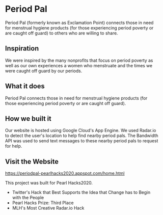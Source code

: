 
# Period Pal
Period Pal (formerly known as Exclamation Point) connects those in need for menstrual hygiene products (for those experiencing period poverty or are caught off guard) to others who are willing to share.


## Inspiration
We were inspired by the many nonprofits that focus on period poverty as well as our own experiences a women who menstruate and the times we were caught off guard by our periods.

## What it does
Period Pal connects those in need for menstrual hygiene products (for those experiencing period poverty or are caught off guard).

## How we built it
Our website is hosted using Google Cloud's App Engine. We used Radar.io to detect the user's location to help find nearby period pals. The Bandwidth API was used to send text messages to these nearby period pals to request for help.

## Visit the Website
https://periodpal-pearlhacks2020.appspot.com/home.html

This project was built for Pearl Hacks2020.
- Twitter's Hack that Best Supports the Idea that Change has to Begin with the People
- Pearl Hacks Prize: Third Place
- MLH's Most Creative Radar.io Hack
